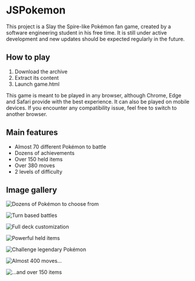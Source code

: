 # JSPokemon

This project is a Slay the Spire-like Pokémon fan game, created by a software engineering student in his free time. It is still under active development and new updates should be expected regularly in the future.


## How to play

1. Download the archive
2. Extract its content
3. Launch game.html

This game is meant to be played in any browser, although Chrome, Edge and Safari provide with the best experience. It can also be played on mobile devices. If you encounter any compatibility issue, feel free to switch to another browser.


## Main features

- Almost 70 different Pokémon to battle
- Dozens of achievements
- Over 150 held items
- Over 380 moves
- 2 levels of difficulty


## Image gallery

![Dozens of Pokémon to choose from](https://zupimages.net/up/22/52/t8pf.png)

![Turn based battles](https://zupimages.net/up/22/52/ij2z.png)

![Full deck customization](https://zupimages.net/up/22/52/jnmc.png)

![Powerful held items](https://zupimages.net/up/22/52/g2u0.png)

![Challenge legendary Pokémon](https://zupimages.net/up/22/52/0ny8.png)

![Almost 400 moves...](https://zupimages.net/up/22/52/kuf6.png)

![...and over 150 items](https://zupimages.net/up/22/52/ubsw.png)


